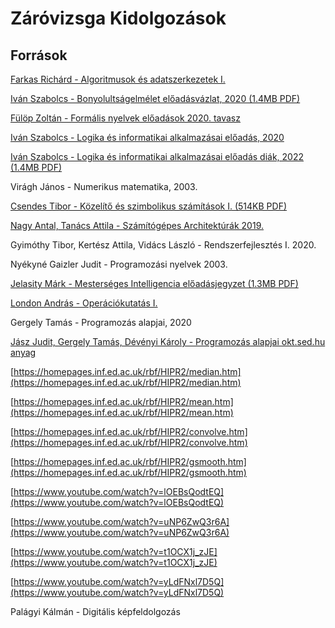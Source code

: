 # Záróvizsga Kidolgozások

## Források

[Farkas Richárd - Algoritmusok és adatszerkezetek I.](https://inf.u-szeged.hu/~rfarkas/Alga20/index.html)

[Iván Szabolcs - Bonyolultságelmélet előadásvázlat, 2020 (1.4MB PDF)](https://www.inf.u-szeged.hu/~szabivan/download/bonyelm/jegyzet.pdf)

[Fülöp Zoltán - Formális nyelvek előadások 2020. tavasz](https://www.youtube.com/playlist?list=PL-9rwKdRSoL32_5BS2N84XbvmtnHJ9YA4)

[Iván Szabolcs - Logika és informatikai alkalmazásai előadás, 2020](https://www.youtube.com/playlist?list=PLn83WpoA-HnbLEEu5RVz25gveJTMfs1D0)

[Iván Szabolcs - Logika és informatikai alkalmazásai előadás diák, 2022 (1.4MB PDF)](https://www.inf.u-szeged.hu/~szabivan/download/logika/slides2022.pdf)

Virágh János - Numerikus matematika, 2003.

[Csendes Tibor - Közelítő és szimbolikus számítások I. (514KB PDF)](https://www.inf.u-szeged.hu/~csendes/koszikicsi.pdf)

[Nagy Antal, Tanács Attila - Számítógépes Architektúrák 2019.](https://www.inf.u-szeged.hu/~tanacs/oktatas/okt_2019_osz_a.html#)

Gyimóthy Tibor, Kertész Attila, Vidács László - Rendszerfejlesztés I. 2020.

Nyékyné Gaizler Judit - Programozási nyelvek 2003.

[Jelasity Márk - Mesterséges Intelligencia előadásjegyzet (1.3MB PDF)](https://www.inf.u-szeged.hu/~jelasity/mi1/2021/jegyzet.pdf)

[London András - Operációkutatás I.](https://www.inf.u-szeged.hu/~london/opkutEA.html)

Gergely Tamás - Programozás alapjai, 2020

[Jász Judit, Gergely Tamás, Dévényi Károly - Programozás alapjai okt.sed.hu anyag](https://okt.sed.hu/progalap/)

[https://homepages.inf.ed.ac.uk/rbf/HIPR2/median.htm](https://homepages.inf.ed.ac.uk/rbf/HIPR2/median.htm)

[https://homepages.inf.ed.ac.uk/rbf/HIPR2/mean.htm](https://homepages.inf.ed.ac.uk/rbf/HIPR2/mean.htm)

[https://homepages.inf.ed.ac.uk/rbf/HIPR2/convolve.htm](https://homepages.inf.ed.ac.uk/rbf/HIPR2/convolve.htm)

[https://homepages.inf.ed.ac.uk/rbf/HIPR2/gsmooth.htm](https://homepages.inf.ed.ac.uk/rbf/HIPR2/gsmooth.htm)

[https://www.youtube.com/watch?v=lOEBsQodtEQ](https://www.youtube.com/watch?v=lOEBsQodtEQ)

[https://www.youtube.com/watch?v=uNP6ZwQ3r6A](https://www.youtube.com/watch?v=uNP6ZwQ3r6A)

[https://www.youtube.com/watch?v=t1OCX1j_zJE](https://www.youtube.com/watch?v=t1OCX1j_zJE)

[https://www.youtube.com/watch?v=yLdFNxl7D5Q](https://www.youtube.com/watch?v=yLdFNxl7D5Q)

Palágyi Kálmán - Digitális képfeldolgozás
